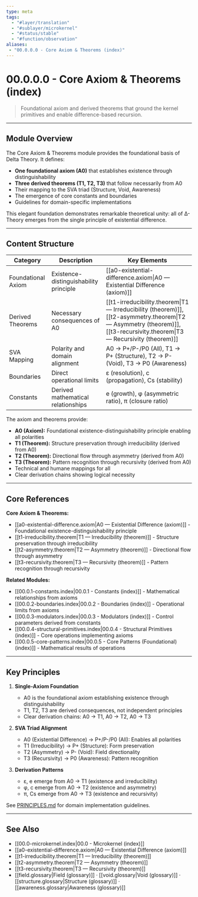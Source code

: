 ```yaml
---
type: meta
tags:
  - "#layer/translation"
  - "#sublayer/microkernel"
  - "#status/stable"
  - "#function/observation"
aliases: 
 - "00.0.0.0 - Core Axiom & Theorems (index)"
---
```


# 00.0.0.0 - Core Axiom & Theorems (index)

> Foundational axiom and derived theorems that ground the kernel primitives and enable difference-based recursion.

---

## Module Overview

The Core Axiom & Theorems module provides the foundational basis of Delta Theory. It defines:
- **One foundational axiom (A0)** that establishes existence through distinguishability
- **Three derived theorems (T1, T2, T3)** that follow necessarily from A0
- Their mapping to the SVA triad (Structure, Void, Awareness)
- The emergence of core constants and boundaries
- Guidelines for domain-specific implementations

This elegant foundation demonstrates remarkable theoretical unity: all of ∆-Theory emerges from the single principle of existential difference.

---

## Content Structure

| Category | Description | Key Elements |
|----------|-------------|--------------|
| Foundational Axiom | Existence-distinguishability principle | [[a0-existential-difference.axiom\|A0 — Existential Difference (axiom)]] |
| Derived Theorems | Necessary consequences of A0 | [[t1-irreducibility.theorem\|T1 — Irreducibility (theorem)]], [[t2-asymmetry.theorem\|T2 — Asymmetry (theorem)]], [[t3-recursivity.theorem\|T3 — Recursivity (theorem)]] |
| SVA Mapping | Polarity and domain alignment | A0 → P+/P-/P0 (All), T1 → P+ (Structure), T2 → P- (Void), T3 → P0 (Awareness) |
| Boundaries | Direct operational limits | ε (resolution), c (propagation), Cs (stability) |
| Constants | Derived mathematical relationships | e (growth), φ (asymmetric ratio), π (closure ratio) |

The axiom and theorems provide:
- **A0 (Axiom):** Foundational existence-distinguishability principle enabling all polarities
- **T1 (Theorem):** Structure preservation through irreducibility (derived from A0)
- **T2 (Theorem):** Directional flow through asymmetry (derived from A0)
- **T3 (Theorem):** Pattern recognition through recursivity (derived from A0)
- Technical and humane mappings for all
- Clear derivation chains showing logical necessity

---

## Core References

**Core Axiom & Theorems:**
- [[a0-existential-difference.axiom|A0 — Existential Difference (axiom)]] - Foundational existence-distinguishability principle
- [[t1-irreducibility.theorem|T1 — Irreducibility (theorem)]] - Structure preservation through irreducibility
- [[t2-asymmetry.theorem|T2 — Asymmetry (theorem)]] - Directional flow through asymmetry
- [[t3-recursivity.theorem|T3 — Recursivity (theorem)]] - Pattern recognition through recursivity

**Related Modules:**
- [[00.0.1-constants.index|00.0.1 - Constants (index)]] - Mathematical relationships from axioms
- [[00.0.2-boundaries.index|00.0.2 - Boundaries (index)]] - Operational limits from axioms
- [[00.0.3-modulators.index|00.0.3 - Modulators (index)]] - Control parameters derived from constants
- [[00.0.4-structural-primitives.index|00.0.4 - Structural Primitives (index)]] - Core operations implementing axioms
- [[00.0.5-core-patterns.index|00.0.5 - Core Patterns (Foundational) (index)]] - Mathematical results of operations

---

## Key Principles

1. **Single-Axiom Foundation**
   - A0 is the foundational axiom establishing existence through distinguishability
   - T1, T2, T3 are derived consequences, not independent principles
   - Clear derivation chains: A0 → T1, A0 → T2, A0 → T3

2. **SVA Triad Alignment**
   - A0 (Existential Difference) → P+/P-/P0 (All): Enables all polarities
   - T1 (Irreducibility) → P+ (Structure): Form preservation
   - T2 (Asymmetry) → P- (Void): Field directionality
   - T3 (Recursivity) → P0 (Awareness): Pattern recognition

3. **Derivation Patterns**
   - ε, e emerge from A0 → T1 (existence and irreducibility)
   - φ, c emerge from A0 → T2 (existence and asymmetry)
   - π, Cs emerge from A0 → T3 (existence and recursivity)

See [PRINCIPLES.md](../../../../../PRINCIPLES.md) for domain implementation guidelines.

---

## See Also

- [[00.0-microkernel.index|00.0 - Microkernel (index)]]
- [[a0-existential-difference.axiom|A0 — Existential Difference (axiom)]]
- [[t1-irreducibility.theorem|T1 — Irreducibility (theorem)]]
- [[t2-asymmetry.theorem|T2 — Asymmetry (theorem)]]
- [[t3-recursivity.theorem|T3 — Recursivity (theorem)]]
- [[field.glossary|Field (glossary)]] · [[void.glossary|Void (glossary)]] · [[structure.glossary|Structure (glossary)]] · [[awareness.glossary|Awareness (glossary)]]